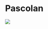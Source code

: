 # Pascolan

![](https://github.com/ankushmundhra/pascolan/blob/master/screenshots/ezgif.com-optimize.gif)
